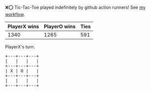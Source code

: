 :x::o: Tic-Tac-Toe played indefinitely by github action runners! See [my workflow](.github/workflows/play.yaml).

|PlayerX wins|PlayerO wins|Ties|
|-|-|-|
|1340|1265|591|

PlayerX's turn.

<pre>
+---+---+---+
|   |   |   |
+---+---+---+
| X | O |   |
+---+---+---+
|   |   |   |
+---+---+---+
</pre>